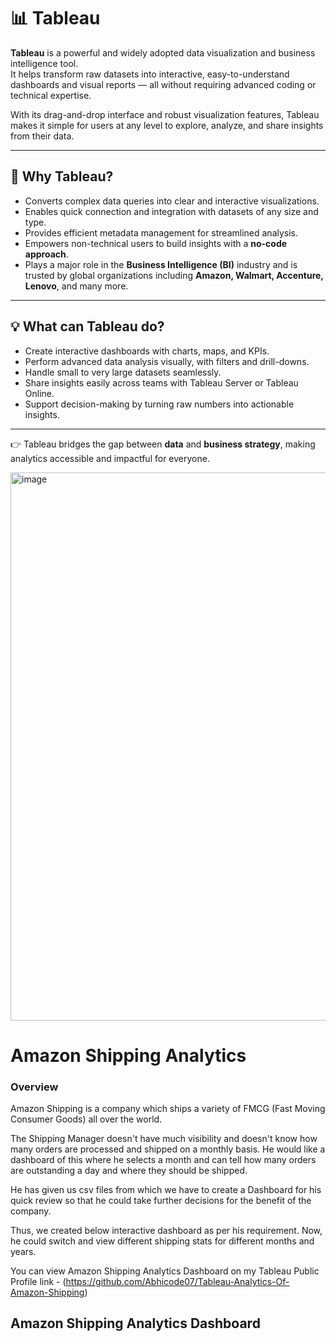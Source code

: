 # 📊 Tableau  

**Tableau** is a powerful and widely adopted data visualization and business intelligence tool.  
It helps transform raw datasets into interactive, easy-to-understand dashboards and visual reports — all without requiring advanced coding or technical expertise.  

With its drag-and-drop interface and robust visualization features, Tableau makes it simple for users at any level to explore, analyze, and share insights from their data.  

---

## 🚀 Why Tableau?  

- Converts complex data queries into clear and interactive visualizations.  
- Enables quick connection and integration with datasets of any size and type.  
- Provides efficient metadata management for streamlined analysis.  
- Empowers non-technical users to build insights with a **no-code approach**.  
- Plays a major role in the **Business Intelligence (BI)** industry and is trusted by global organizations including **Amazon, Walmart, Accenture, Lenovo**, and many more.  

---

## 💡 What can Tableau do?  

- Create interactive dashboards with charts, maps, and KPIs.  
- Perform advanced data analysis visually, with filters and drill-downs.  
- Handle small to very large datasets seamlessly.  
- Share insights easily across teams with Tableau Server or Tableau Online.  
- Support decision-making by turning raw numbers into actionable insights.  

---

👉 Tableau bridges the gap between **data** and **business strategy**, making analytics accessible and impactful for everyone.  
  

<img width="1298" height="877" alt="image" src="https://github.com/user-attachments/assets/99ade795-0f5d-4e5a-8450-432b0d3d0334" />

# Amazon Shipping Analytics

###  Overview 

Amazon Shipping is a company which ships a variety of FMCG (Fast Moving Consumer Goods) all over the world.

The Shipping Manager doesn't have much visibility and doesn't know how many orders are processed and shipped on a monthly basis.
He would like a dashboard of this where he selects a month and can tell how many orders are outstanding a day and where they should be shipped.

He has given us csv files from which we have to create a Dashboard for his quick review so that he could take further decisions for the benefit of the company.

Thus, we created below interactive dashboard as per his requirement. Now, he could switch and view different shipping stats for different months and years.   

You can view Amazon Shipping Analytics Dashboard on my Tableau Public Profile link - (https://github.com/Abhicode07/Tableau-Analytics-Of-Amazon-Shipping) 


##  Amazon Shipping Analytics Dashboard





